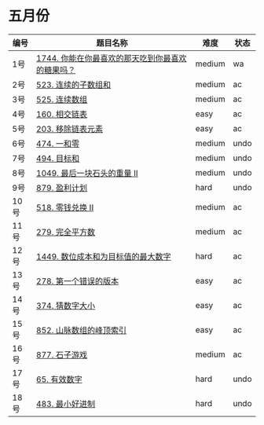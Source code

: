 # 五月份

**编号**|**题目名称**|**难度**|**状态**
--------|------------|--------|--------
1号|[1744. 你能在你最喜欢的那天吃到你最喜欢的糖果吗？](./第1题%201744.%20你能在你最喜欢的那天吃到你最喜欢的糖果吗？)|medium|wa
2号|[523. 连续的子数组和](./第2题%20523.%20连续的子数组和)|medium|ac
3号|[525. 连续数组](./第3题%20525.%20连续数组)|medium|ac
4号|[160. 相交链表](./第4题%20160.%20相交链表)|easy|ac
5号|[203. 移除链表元素](./第5题%20203.%20移除链表元素)|easy|ac
6号|[474. 一和零](./第6题%20474.%20一和零)|medium|undo
7号|[494. 目标和](./第7题%20494.%20目标和)|medium|undo
8号|[1049. 最后一块石头的重量 II](./第8题%201049.%20最后一块石头的重量%20II)|medium|undo
9号|[879. 盈利计划](./第9题%20879.%20盈利计划)|hard|undo
10号|[518. 零钱兑换 II](./第10题%20518.%20零钱兑换%20II)|medium|ac
11号|[279. 完全平方数](./第11题%20279.%20完全平方数)|medium|ac
12号|[1449. 数位成本和为目标值的最大数字](./第12题%201449.%20数位成本和为目标值的最大数字)|hard|ac
13号|[278. 第一个错误的版本](./第13题%20278.%20第一个错误的版本)|easy|ac
14号|[374. 猜数字大小](./第14题%20374.%20猜数字大小)|easy|ac
15号|[852. 山脉数组的峰顶索引](./第15题%20852.%20山脉数组的峰顶索引)|easy|ac
16号|[877. 石子游戏](./第16题%20877.%20石子游戏)|medium|ac
17号|[65. 有效数字](./第17题%2065.%20有效数字)|hard|undo
18号|[483. 最小好进制](./第18题%20483.%20最小好进制)|hard|undo
